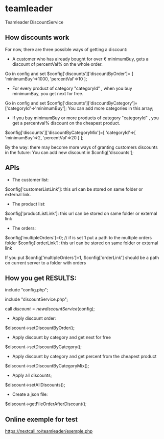 # teamleader
Teamleader DiscountService

## How discounts work

For now, there are three possible ways of getting a discount:

- A customer who has already bought for over € minimumBuy, gets a discount of percentVal% on the whole order.

Go in config and set $config['discounts']['discountByOrder']=
        [
            'minimumBuy'=>1000,
            'percentVal'=>10
        ];

- For every product of category "categoryId" , when you buy minimumBuy, you get next for free.

Go in config and set $config['discounts']['discountByCategory']=['categoryId'=>'minimumBuy']; 
You can add more categories in this array;

- If you buy minimumBuy or more products of category "categoryId" , you get a percentval% discount on the cheapest product.

$config['discounts']['discountByCategoryMix']=[
'categoryId'=>[
            'minimumBuy'=>2,
            'percentVal'=>20
        ]
];


By the way: there may become more ways of granting customers discounts in the future: You can add new discount in $config['discounts'];

## APIs
 - The customer list:
 
$config['customerListLink']: this url can be stored on same folder or external link.

 - The product list:
 
$config['productListLink']: this url can be stored on same folder or external link

 - The orders:
 
$config['multipleOrders']=0; // if is set 1 put a path to the multiple orders folder
$config['orderLink']: this url can be stored on same folder or external link

If you put $config['multipleOrders']=1, $config['orderLink'] should be a path on current server to a folder with orders

## How you get RESULTS:
include "config.php";

include "discountService.php";

call $discount = new discountService($config);

 - Apply discount order:

$discount->setDiscountByOrder();

 - Apply discount by category and get next for free

$discount->setDiscountByCategory();

 - Apply discount by category and get percent from the cheapest product

$discount->setDiscountByCategoryMix();
    
 - Apply all discounts;

$discount->setAllDiscounts();
    
 - Create a json file:

$discount->getFileOrderAfterDiscount();

## Online exemple for test

https://nextcall.ro/teamleader/exemple.php
